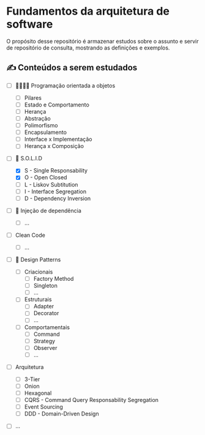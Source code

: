 # Fundamentos da arquitetura de software
O propósito desse repositório é armazenar estudos sobre o assunto e servir de repositório de consulta, mostrando as definições e exemplos.

## ✍ Conteúdos a serem estudados
 
- [ ] 👨‍👨‍👧‍👦 Programação orientada a objetos
  - [ ] Pilares
  - [ ] Estado e Comportamento
  - [ ] Herança
  - [ ] Abstração
  - [ ] Polimorfismo
  - [ ] Encapsulamento
  - [ ] Interface x Implementação
  - [ ] Herança x Composição
- [ ] 🧱 S.O.L.I.D
  - [x] S - Single Responsability
  - [x] O - Open Closed
  - [ ] L - Liskov Subtitution 
  - [ ] I - Interface Segregation
  - [ ] D - Dependency Inversion
- [ ] 💉 Injeção de dependência
  - [ ] ...
- [ ] Clean Code
  - [ ] ...
- [ ] 🧰 Design Patterns
  - [ ] Criacionais
    - [ ] Factory Method
    - [ ] Singleton
    - [ ] ...
  - [ ] Estruturais
     - [ ] Adapter
     - [ ] Decorator
     - [ ] ...
  - [ ] Comportamentais
       - [ ] Command
       - [ ] Strategy
       - [ ] Observer
       - [ ] ...
- [ ] Arquitetura
  - [ ] 3-Tier
  - [ ] Onion 
  - [ ] Hexagonal
  - [ ] CQRS - Command Query Responsability Segregation
  - [ ] Event Sourcing
  - [ ] DDD - Domain-Driven Design
 - [ ] ...

